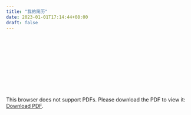 ```yaml
---
title: "我的简历"
date: 2023-01-01T17:14:44+08:00
draft: false
---
```


<object data="https://mry-1257430317.cos.ap-shanghai.myqcloud.com/resume.pdf" type="application/pdf" width="100%" height="100%">
    <embed src="https://mry-1257430317.cos.ap-shanghai.myqcloud.com/resume.pdf">
        <p>This browser does not support PDFs. Please download the PDF to view it: <a href="https://mry-1257430317.cos.ap-shanghai.myqcloud.com/resume.pdf">Download PDF</a>.</p>
    </embed>
</object>